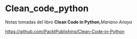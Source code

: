 # Clean_code_python

Notas tomadas del libro **Clean Code in Python**,*Mariano Anaya*

https://github.com/PacktPublishing/Clean-Code-in-Python
